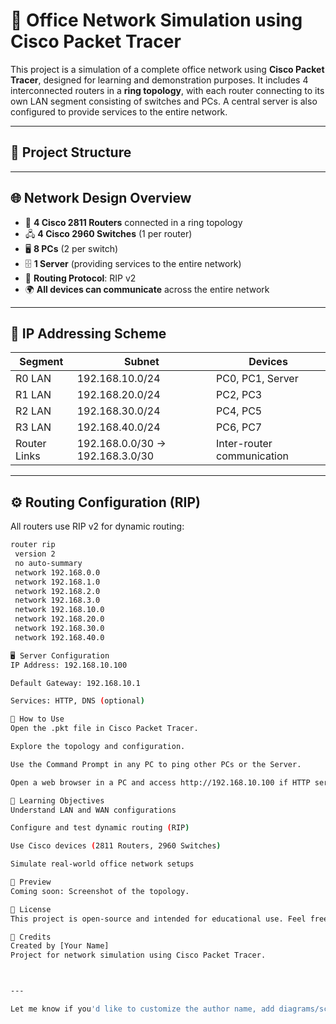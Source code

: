 # 🏢 Office Network Simulation using Cisco Packet Tracer

This project is a simulation of a complete office network using **Cisco Packet Tracer**, designed for learning and demonstration purposes. It includes 4 interconnected routers in a **ring topology**, with each router connecting to its own LAN segment consisting of switches and PCs. A central server is also configured to provide services to the entire network.

---

## 📁 Project Structure


---

## 🌐 Network Design Overview

- 🔁 **4 Cisco 2811 Routers** connected in a ring topology
- 🖧 **4 Cisco 2960 Switches** (1 per router)
- 🖥️ **8 PCs** (2 per switch)
- 🗄️ **1 Server** (providing services to the entire network)
- 📡 **Routing Protocol**: RIP v2
- 🌍 **All devices can communicate** across the entire network

---

## 🧩 IP Addressing Scheme

| Segment         | Subnet            | Devices                             |
|-----------------|-------------------|-------------------------------------|
| R0 LAN          | 192.168.10.0/24   | PC0, PC1, Server                    |
| R1 LAN          | 192.168.20.0/24   | PC2, PC3                            |
| R2 LAN          | 192.168.30.0/24   | PC4, PC5                            |
| R3 LAN          | 192.168.40.0/24   | PC6, PC7                            |
| Router Links    | 192.168.0.0/30 → 192.168.3.0/30 | Inter-router communication  |

---

## ⚙️ Routing Configuration (RIP)

All routers use RIP v2 for dynamic routing:
```bash
router rip
 version 2
 no auto-summary
 network 192.168.0.0
 network 192.168.1.0
 network 192.168.2.0
 network 192.168.3.0
 network 192.168.10.0
 network 192.168.20.0
 network 192.168.30.0
 network 192.168.40.0

🖥️ Server Configuration
IP Address: 192.168.10.100

Default Gateway: 192.168.10.1

Services: HTTP, DNS (optional)

🚀 How to Use
Open the .pkt file in Cisco Packet Tracer.

Explore the topology and configuration.

Use the Command Prompt in any PC to ping other PCs or the Server.

Open a web browser in a PC and access http://192.168.10.100 if HTTP service is enabled.

🎯 Learning Objectives
Understand LAN and WAN configurations

Configure and test dynamic routing (RIP)

Use Cisco devices (2811 Routers, 2960 Switches)

Simulate real-world office network setups

📸 Preview
Coming soon: Screenshot of the topology.

📃 License
This project is open-source and intended for educational use. Feel free to use or modify it for your own labs or assignments.

🙌 Credits
Created by [Your Name]
Project for network simulation using Cisco Packet Tracer.



---

Let me know if you'd like to customize the author name, add diagrams/screenshots, or include multiple services like DHCP or DNS in the README!
